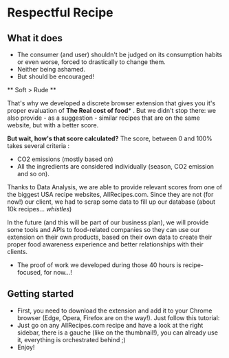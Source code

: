 # Respectful Recipe

## What it does

- The consumer (and user) shouldn't be judged on its consumption habits or even worse, forced to drastically to change them.
- Neither being ashamed.
- But should be encouraged!

** Soft > Rude **

That's why we developed a discrete browser extension that gives you it's proper evaluation of **The Real cost of food*** . But we didn't stop there: we also provide - as a suggestion - similar recipes that are on the same website, but with a better score.

**But wait, how's that score calculated?**
The score, between 0 and 100% takes several criteria : 
- CO2 emissions (mostly based on)
- All the ingredients are considered individually (season, CO2 emission and so on).

Thanks to Data Analysis, we are able to provide relevant scores from one of the biggest USA recipe websites, AllRecipes.com. Since they are not (for now!) our client, we had to scrap some data to fill up our database (about 10k recipes... *whistles*)

In the future (and this will be part of our business plan), we will provide some tools and APIs to food-related companies so they can use our extension on their own products, based on their own data to create their proper food awareness experience and better relationships with their clients.

* The proof of work we developed during those 40 hours is recipe-focused, for now...!

## Getting started

- First, you need to download the extension and add it to your Chrome browser (Edge, Opera, Firefox are on the way!). Just follow this tutorial:
- Just go on any AllRecipes.com recipe and have a look at the right sidebar, there is a gauche (like on the thumbnail!), you can already use it, everything is orchestrated behind ;)
- Enjoy!
